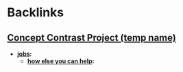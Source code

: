 
# Backlinks
## [Concept Contrast Project (temp name)](<Concept Contrast Project (temp name).md>)
- **[jobs](<jobs.md>):**
    - **[how else you can help](<how else you can help.md>):**

